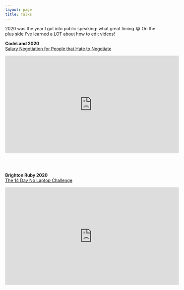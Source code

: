 ```yaml
---
layout: page
title: Talks
---
```

2020 was the year I got into public speaking: what great timing 😂 On the plus side I've learned a LOT about how to edit videos!

**CodeLand 2020** \
[Salary Negotiation for People that Hate to Negotiate](https://dev.to/joshpuetz/salary-negotiation-for-people-that-hate-to-negotiate-with-josh-puetz-1f76)

<iframe width="560" height="315" src="https://www.youtube.com/embed/qJO_axDqABM" frameborder="0" allow="accelerometer; autoplay; clipboard-write; encrypted-media; gyroscope; picture-in-picture" allowfullscreen></iframe>

<br/><br/>

**Brighton Ruby 2020** \
[The 14 Day No Laptop Challenge](https://alt.brightonruby.com)

<iframe width="560" height="315" src="https://www.youtube.com/embed/OBO4-1kRYR4" frameborder="0" allow="accelerometer; autoplay; clipboard-write; encrypted-media; gyroscope; picture-in-picture" allowfullscreen></iframe>